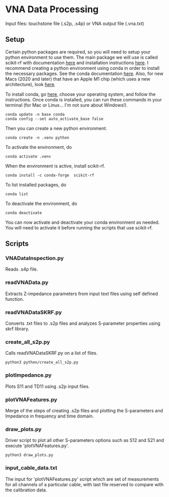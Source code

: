 # VNA Data Processing

Input files: touchstone file (.s2p, .s4p) or VNA output file (.vna.txt)

## Setup

Certain python packages are required, so you will need to setup your python environment to use them.
The main package we will use is called scikit-rf with documentation [here](https://scikit-rf.readthedocs.io/en/latest/index.html) and installation instructions [here](https://scikit-rf.readthedocs.io/en/latest/tutorials/Installation.html).
I recommend creating a python environment using conda in order to install the necessary packages.
See the conda documentation [here](https://conda.io/projects/conda/en/latest/user-guide/getting-started.html).
Also, for new Macs (2020 and later) that have an Apple M1 chip (which uses a new architecture), look [here](https://www.jimbobbennett.io/installing-scikit-learn-on-an-apple-m1/).

To install conda, go [here](https://docs.conda.io/projects/continuumio-conda/en/latest/user-guide/install/index.html), choose your operating system, and follow the instructions.
Once conda is installed, you can run these commands in your terminal (for Mac or Linux... I'm not sure about Windows!).
```
conda update -n base conda
conda config --set auto_activate_base false
```
Then you can create a new python environment.
```
conda create -n .venv python
```
To activate the environment, do
```
conda activate .venv
```
When the environment is active, install scikit-rf.
```
conda install -c conda-forge  scikit-rf
```
To list installed packages, do
```
conda list
```
To deactivate the environment, do
```
conda deactivate
```
You can now activate and deactivate your conda environment as needed.
You will need to activate it before running the scripts that use scikit-rf.

## Scripts

### VNADataInspection.py
Reads .s4p file.

### readVNAData.py
Extracts Z-impedance parameters from input text files using self defined function.

### readVNADataSKRF.py
Converts .txt files to .s2p files and analyzes S-parameter properties using skrf library.

### create_all_s2p.py
Calls readVNADataSKRF.py on a list of files.
```
python3 python/create_all_s2p.py
```

### plotImpedance.py
Plots S11 and TD11 using .s2p input files.

### plotVNAFeatures.py
Merge of the steps of creating .s2p files and plotting the S-parameters and Impedance in frequency and time domain.

### draw_plots.py 
Driver script to plot all other S-parameters options such as S12 and S21 and execute 'plotVNAFeatures.py'. 
```
python3 draw_plots.py
```

### input_cable_data.txt
The input for 'plotVNAFeatures.py' script which are set of measurements for all channels of a particular cable, with last file reserved to compare with the calibration data. 

